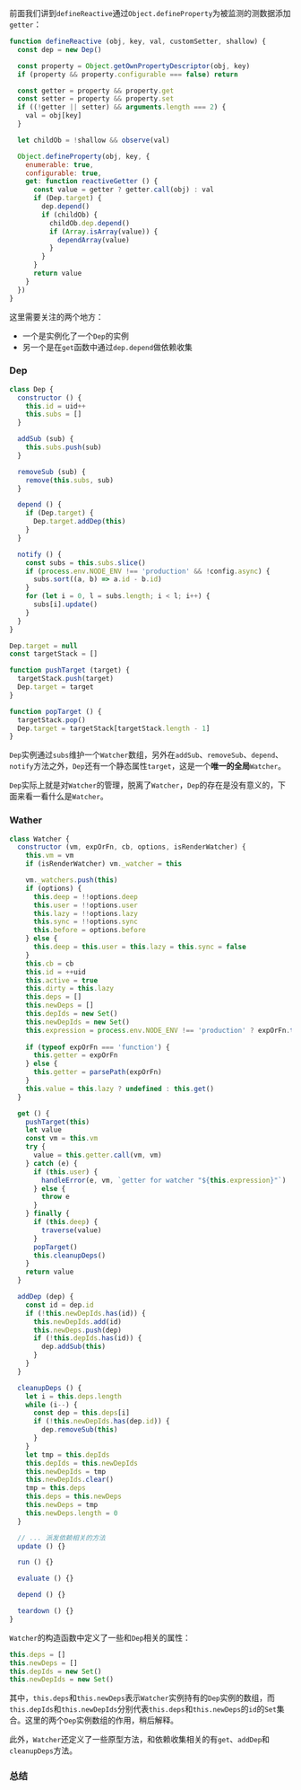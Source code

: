 前面我们讲到`defineReactive`通过`Object.defineProperty`为被监测的测数据添加`getter`：
```js
function defineReactive (obj, key, val, customSetter, shallow) {
  const dep = new Dep()

  const property = Object.getOwnPropertyDescriptor(obj, key)
  if (property && property.configurable === false) return

  const getter = property && property.get
  const setter = property && property.set
  if ((!getter || setter) && arguments.length === 2) {
    val = obj[key]
  }

  let childOb = !shallow && observe(val)

  Object.defineProperty(obj, key, {
    enumerable: true,
    configurable: true,
    get: function reactiveGetter () {
      const value = getter ? getter.call(obj) : val
      if (Dep.target) {
        dep.depend()
        if (childOb) {
          childOb.dep.depend()
          if (Array.isArray(value)) {
            dependArray(value)
          }
        }
      }
      return value
    }
  })
}
```

这里需要关注的两个地方：
- 一个是实例化了一个`Dep`的实例
- 另一个是在`get`函数中通过`dep.depend`做依赖收集

### Dep
```js
class Dep {
  constructor () {
    this.id = uid++
    this.subs = []
  }

  addSub (sub) {
    this.subs.push(sub)
  }

  removeSub (sub) {
    remove(this.subs, sub)
  }

  depend () {
    if (Dep.target) {
      Dep.target.addDep(this)
    }
  }

  notify () {
    const subs = this.subs.slice()
    if (process.env.NODE_ENV !== 'production' && !config.async) {
      subs.sort((a, b) => a.id - b.id)
    }
    for (let i = 0, l = subs.length; i < l; i++) {
      subs[i].update()
    }
  }
}

Dep.target = null
const targetStack = []

function pushTarget (target) {
  targetStack.push(target)
  Dep.target = target
}

function popTarget () {
  targetStack.pop()
  Dep.target = targetStack[targetStack.length - 1]
}
```

`Dep`实例通过`subs`维护一个`Watcher`数组，另外在`addSub`、`removeSub`、`depend`、`notify`方法之外，`Dep`还有一个静态属性`target`，这是一个**唯一的全局**`Watcher`。

`Dep`实际上就是对`Watcher`的管理，脱离了`Watcher`，`Dep`的存在是没有意义的，下面来看一看什么是`Watcher`。

### Wather
```js
class Watcher {
  constructor (vm, expOrFn, cb, options, isRenderWatcher) {
    this.vm = vm
    if (isRenderWatcher) vm._watcher = this

    vm._watchers.push(this)
    if (options) {
      this.deep = !!options.deep
      this.user = !!options.user
      this.lazy = !!options.lazy
      this.sync = !!options.sync
      this.before = options.before
    } else {
      this.deep = this.user = this.lazy = this.sync = false
    }
    this.cb = cb
    this.id = ++uid 
    this.active = true
    this.dirty = this.lazy
    this.deps = []
    this.newDeps = []
    this.depIds = new Set()
    this.newDepIds = new Set()
    this.expression = process.env.NODE_ENV !== 'production' ? expOrFn.toString() : ''
      
    if (typeof expOrFn === 'function') {
      this.getter = expOrFn
    } else {
      this.getter = parsePath(expOrFn)
    }
    this.value = this.lazy ? undefined : this.get()
  }

  get () {
    pushTarget(this)
    let value
    const vm = this.vm
    try {
      value = this.getter.call(vm, vm)
    } catch (e) {
      if (this.user) {
        handleError(e, vm, `getter for watcher "${this.expression}"`)
      } else {
        throw e
      }
    } finally {
      if (this.deep) {
        traverse(value)
      }
      popTarget()
      this.cleanupDeps()
    }
    return value
  }

  addDep (dep) {
    const id = dep.id
    if (!this.newDepIds.has(id)) {
      this.newDepIds.add(id)
      this.newDeps.push(dep)
      if (!this.depIds.has(id)) {
        dep.addSub(this)
      }
    }
  }

  cleanupDeps () {
    let i = this.deps.length
    while (i--) {
      const dep = this.deps[i]
      if (!this.newDepIds.has(dep.id)) {
        dep.removeSub(this)
      }
    }
    let tmp = this.depIds
    this.depIds = this.newDepIds
    this.newDepIds = tmp
    this.newDepIds.clear()
    tmp = this.deps
    this.deps = this.newDeps
    this.newDeps = tmp
    this.newDeps.length = 0
  }

  // ... 派发依赖相关的方法
  update () {}

  run () {}

  evaluate () {}

  depend () {}

  teardown () {}
}
```

`Watcher`的构造函数中定义了一些和`Dep`相关的属性：
```js
this.deps = []
this.newDeps = []
this.depIds = new Set()
this.newDepIds = new Set()
```

其中，`this.deps`和`this.newDeps`表示`Watcher`实例持有的`Dep`实例的数组，而`this.depIds`和`this.newDepIds`分别代表`this.deps`和`this.newDeps`的`id`的`Set`集合。这里的两个`Dep`实例数组的作用，稍后解释。

此外，`Watcher`还定义了一些原型方法，和依赖收集相关的有`get`、`addDep`和`cleanupDeps`方法。

### 总结